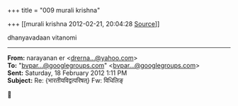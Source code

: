 +++
title = "009 murali krishna"

+++
[[murali krishna	2012-02-21, 20:04:28 [Source](https://groups.google.com/g/bvparishat/c/pWtGoaOpY8Y)]]



dhanyavadaan vitanomi

  

------------------------------------------------------------------------

**From:** narayanan er \<[drerna...@yahoo.com]()\>  
**To:** "[bvpar...@googlegroups.com]()" \<[bvpar...@googlegroups.com]()\>  
**Sent:** Saturday, 18 February 2012 1:11 PM  
**Subject:** Re: {भारतीयविद्वत्परिषत्} Fw: विधिलिङ्  



